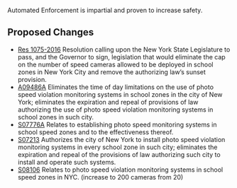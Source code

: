 Automated Enforcement is impartial and proven to increase safety.

## Proposed Changes

* [Res 1075-2016](http://legistar.council.nyc.gov/LegislationDetail.aspx?ID=2735495&GUID=001712B5-4779-47F8-AE0B-FB6B85F4F14E) Resolution calling upon the New York State Legislature to pass, and the Governor to sign, legislation that would eliminate the cap on the number of speed cameras allowed to be deployed in school zones in New York City and remove the authorizing law’s sunset provision.
* [A09486A](http://assembly.state.ny.us/leg/?default_fld=&leg_video=&bn=A09486&term=2015&Summary=Y&Actions=Y) 
Eliminates the time of day limitations on the use of photo speed violation monitoring systems in school zones in the city of New York; eliminates the expiration and repeal of provisions of law authorizing the use of photo speed violation monitoring systems in school zones in such city.
* [S07776A](http://assembly.state.ny.us/leg/?default_fld=&leg_video=&bn=A09861&term=2015&Summary=Y&Actions=Y) Relates to establishing photo speed monitoring systems in school speed zones and to the effectiveness thereof.
* [S07213](http://assembly.state.ny.us/leg/?default_fld=&leg_video=&bn=S07213&term=2015&Summary=Y&Actions=Y) Authorizes the city of New York to install photo speed violation monitoring systems in every school zone in such city; eliminates the expiration and repeal of the provisions of law authorizing such city to install and operate such systems.
* [S08106](http://assembly.state.ny.us/leg/?default_fld=&leg_video=&bn=S08106&term=2015&Summary=Y&Actions=Y) Relates to photo speed violation monitoring systems in school speed zones in NYC. (increase to 200 cameras from 20)
